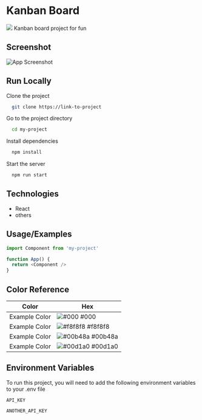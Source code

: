 
# Kanban Board

<img src="https://media1.giphy.com/media/xT1XGOGdyDrL2BTfxK/200.gif" />
Kanban board project for fun

## Screenshot

![App Screenshot](https://user-images.githubusercontent.com/47293251/195873262-5b4bd33b-5e72-4295-b320-2612f704ed56.png)


## Run Locally

Clone the project

```bash
  git clone https://link-to-project
```

Go to the project directory

```bash
  cd my-project
```

Install dependencies

```bash
  npm install
```

Start the server

```bash
  npm run start
```

## Technologies
 - React
 - others
## Usage/Examples

```javascript
import Component from 'my-project'

function App() {
  return <Component />
}
```

## Color Reference

| Color             | Hex                                                                |
| ----------------- | ------------------------------------------------------------------ |
| Example Color | ![#000](https://via.placeholder.com/10/0a192f?text=+) #000 |
| Example Color | ![#f8f8f8](https://via.placeholder.com/10/f8f8f8?text=+) #f8f8f8 |
| Example Color | ![#00b48a](https://via.placeholder.com/10/00b48a?text=+) #00b48a |
| Example Color | ![#00d1a0](https://via.placeholder.com/10/00b48a?text=+) #00d1a0 |


## Environment Variables

To run this project, you will need to add the following environment variables to your .env file

`API_KEY`

`ANOTHER_API_KEY`

